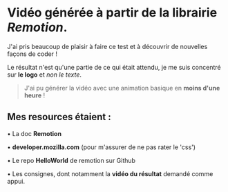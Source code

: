 # Vidéo générée à partir de la librairie _Remotion_.

J'ai pris beaucoup de plaisir à faire ce test et à découvrir de nouvelles façons de coder !

Le résultat n'est qu'une partie de ce qui était attendu, je me suis concentré sur **le logo** et _non le texte_.

>J'ai pu générer la vidéo avec une animation basique en **moins d'une heure** !

## Mes resources étaient :
• La doc **Remotion**

• **developer.mozilla.com** (pour m'assurer de ne pas rater le 'css')

• Le repo **HelloWorld** de remotion sur Github

• Les consignes, dont notamment la **vidéo du résultat** demandé comme appui.

